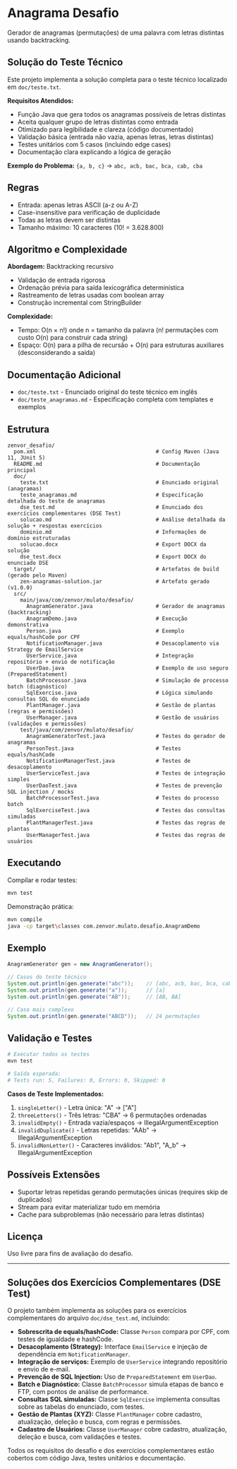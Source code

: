 # Anagrama Desafio

Gerador de anagramas (permutações) de uma palavra com letras distintas usando backtracking.

## Solução do Teste Técnico

Este projeto implementa a solução completa para o teste técnico localizado em `doc/teste.txt`. 

**Requisitos Atendidos:**
- Função Java que gera todos os anagramas possíveis de letras distintas
- Aceita qualquer grupo de letras distintas como entrada
- Otimizado para legibilidade e clareza (código documentado)
- Validação básica (entrada não vazia, apenas letras, letras distintas)
- Testes unitários com 5 casos (incluindo edge cases)
- Documentação clara explicando a lógica de geração

**Exemplo do Problema:** `{a, b, c}` → `abc, acb, bac, bca, cab, cba`

## Regras
- Entrada: apenas letras ASCII (a-z ou A-Z)
- Case-insensitive para verificação de duplicidade
- Todas as letras devem ser distintas
- Tamanho máximo: 10 caracteres (10! = 3.628.800)

## Algoritmo e Complexidade

**Abordagem:** Backtracking recursivo
- Validação de entrada rigorosa
- Ordenação prévia para saída lexicográfica determinística
- Rastreamento de letras usadas com boolean array
- Construção incremental com StringBuilder

**Complexidade:**
- Tempo: O(n × n!) onde n = tamanho da palavra (n! permutações com custo O(n) para construir cada string)
- Espaço: O(n) para a pilha de recursão + O(n) para estruturas auxiliares (desconsiderando a saída)

## Documentação Adicional
- `doc/teste.txt` - Enunciado original do teste técnico em inglês
- `doc/teste_anagramas.md` - Especificação completa com templates e exemplos

## Estrutura
```
zenvor_desafio/
  pom.xml                                      # Config Maven (Java 11, JUnit 5)
  README.md                                    # Documentação principal
  doc/
    teste.txt                                  # Enunciado original (anagramas)
    teste_anagramas.md                         # Especificação detalhada do teste de anagramas
    dse_test.md                                # Enunciado dos exercícios complementares (DSE Test)
    solucao.md                                 # Análise detalhada da solução + respostas exercícios
    dominio.md                                 # Informações de domínio estruturadas
    solucao.docx                               # Export DOCX da solução
    dse_test.docx                              # Export DOCX do enunciado DSE
  target/                                      # Artefatos de build (gerado pelo Maven)
    zen-anagramas-solution.jar                 # Artefato gerado (v1.0.0)
  src/
    main/java/com/zenvor/mulato/desafio/
      AnagramGenerator.java                    # Gerador de anagramas (backtracking)
      AnagramDemo.java                         # Execução demonstrativa
      Person.java                              # Exemplo equals/hashCode por CPF
      NotificationManager.java                 # Desacoplamento via Strategy de EmailService
      UserService.java                         # Integração repositório + envio de notificação
      UserDao.java                             # Exemplo de uso seguro (PreparedStatement)
      BatchProcessor.java                      # Simulação de processo batch (diagnóstico)
      SqlExercise.java                         # Lógica simulando consultas SQL do enunciado
      PlantManager.java                        # Gestão de plantas (regras e permissões)
      UserManager.java                         # Gestão de usuários (validações e permissões)
    test/java/com/zenvor/mulato/desafio/
      AnagramGeneratorTest.java                # Testes do gerador de anagramas
      PersonTest.java                          # Testes equals/hashCode
      NotificationManagerTest.java             # Testes de desacoplamento
      UserServiceTest.java                     # Testes de integração simples
      UserDaoTest.java                         # Testes de prevenção SQL injection / mocks
      BatchProcessorTest.java                  # Testes do processo batch
      SqlExerciseTest.java                     # Testes das consultas simuladas
      PlantManagerTest.java                    # Testes das regras de plantas
      UserManagerTest.java                     # Testes das regras de usuários
```

## Executando
Compilar e rodar testes:
```bash
mvn test
```

Demonstração prática:
```bash
mvn compile
java -cp target\classes com.zenvor.mulato.desafio.AnagramDemo
```

## Exemplo
```java
AnagramGenerator gen = new AnagramGenerator();

// Casos do teste técnico
System.out.println(gen.generate("abc"));    // [abc, acb, bac, bca, cab, cba]
System.out.println(gen.generate("a"));      // [a]
System.out.println(gen.generate("AB"));     // [AB, BA]

// Caso mais complexo
System.out.println(gen.generate("ABCD"));   // 24 permutações
```

## Validação e Testes
```bash
# Executar todos os testes
mvn test

# Saída esperada:
# Tests run: 5, Failures: 0, Errors: 0, Skipped: 0
```

**Casos de Teste Implementados:**
1. `singleLetter()` - Letra única: "A" → ["A"]
2. `threeLetters()` - Três letras: "CBA" → 6 permutações ordenadas
3. `invalidEmpty()` - Entrada vazia/espaços → IllegalArgumentException
4. `invalidDuplicate()` - Letras repetidas: "AAb" → IllegalArgumentException  
5. `invalidNonLetter()` - Caracteres inválidos: "Ab1", "A_b" → IllegalArgumentException

## Possíveis Extensões
- Suportar letras repetidas gerando permutações únicas (requires skip de duplicados)
- Stream para evitar materializar tudo em memória
- Cache para subproblemas (não necessário para letras distintas)

## Licença
Uso livre para fins de avaliação do desafio.

---

## Soluções dos Exercícios Complementares (DSE Test)

O projeto também implementa as soluções para os exercícios complementares do arquivo `doc/dse_test.md`, incluindo:

- **Sobrescrita de equals/hashCode:** Classe `Person` compara por CPF, com testes de igualdade e hashCode.
- **Desacoplamento (Strategy):** Interface `EmailService` e injeção de dependência em `NotificationManager`.
- **Integração de serviços:** Exemplo de `UserService` integrando repositório e envio de e-mail.
- **Prevenção de SQL Injection:** Uso de `PreparedStatement` em `UserDao`.
- **Batch e Diagnóstico:** Classe `BatchProcessor` simula etapas de banco e FTP, com pontos de análise de performance.
- **Consultas SQL simuladas:** Classe `SqlExercise` implementa consultas sobre as tabelas do enunciado, com testes.
- **Gestão de Plantas (XYZ):** Classe `PlantManager` cobre cadastro, atualização, deleção e busca, com regras e permissões.
- **Cadastro de Usuários:** Classe `UserManager` cobre cadastro, atualização, deleção e busca, com validações e testes.

Todos os requisitos do desafio e dos exercícios complementares estão cobertos com código Java, testes unitários e documentação.
